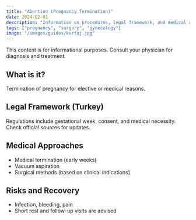 ```yaml
---
title: "Abortion (Pregnancy Termination)"
date: 2024-02-01
description: "Information on procedures, legal framework, and medical approaches"
tags: ["pregnancy", "surgery", "gynecology"]
image: "/images/guides/kurtaj.jpg"
---
```


This content is for informational purposes. Consult your physician for diagnosis and treatment.

## What is it?
Termination of pregnancy for elective or medical reasons.

## Legal Framework (Turkey)
Regulations include gestational week, consent, and medical necessity. Check official sources for updates.

## Medical Approaches
- Medical termination (early weeks)
- Vacuum aspiration
- Surgical methods (based on clinical indications)

## Risks and Recovery
- Infection, bleeding, pain
- Short rest and follow-up visits are advised



